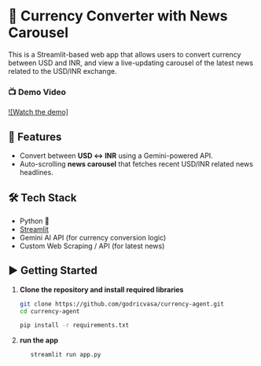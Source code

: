 # 💱 Currency Converter with News Carousel

This is a Streamlit-based web app that allows users to convert currency between USD and INR, and view a live-updating carousel of the latest news related to the USD/INR exchange.

### 📺 Demo Video

[![Watch the demo]](https://youtu.be/tN1TTlwArOA)

## 🚀 Features

- Convert between **USD ↔ INR** using a Gemini-powered API.
- Auto-scrolling **news carousel** that fetches recent USD/INR related news headlines.

## 🛠️ Tech Stack

- Python 🐍
- [Streamlit](https://streamlit.io/)
- Gemini AI API (for currency conversion logic)
- Custom Web Scraping / API (for latest news)

## ▶️ Getting Started

1. **Clone the repository and install required libraries**

   ```bash
   git clone https://github.com/godricvasa/currency-agent.git
   cd currency-agent

   pip install -r requirements.txt

   ```

2. **run the app**

   ```bash
      streamlit run app.py
   ```
